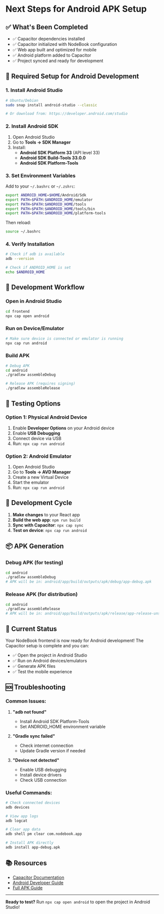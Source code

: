# Next Steps for Android APK Setup

## ✅ What's Been Completed

- ✅ Capacitor dependencies installed
- ✅ Capacitor initialized with NodeBook configuration
- ✅ Web app built and optimized for mobile
- ✅ Android platform added to Capacitor
- ✅ Project synced and ready for development

## 🔧 Required Setup for Android Development

### 1. Install Android Studio
```bash
# Ubuntu/Debian
sudo snap install android-studio --classic

# Or download from: https://developer.android.com/studio
```

### 2. Install Android SDK
1. Open Android Studio
2. Go to **Tools → SDK Manager**
3. Install:
   - **Android SDK Platform 33** (API level 33)
   - **Android SDK Build-Tools 33.0.0**
   - **Android SDK Platform-Tools**

### 3. Set Environment Variables
Add to your `~/.bashrc` or `~/.zshrc`:
```bash
export ANDROID_HOME=$HOME/Android/Sdk
export PATH=$PATH:$ANDROID_HOME/emulator
export PATH=$PATH:$ANDROID_HOME/tools
export PATH=$PATH:$ANDROID_HOME/tools/bin
export PATH=$PATH:$ANDROID_HOME/platform-tools
```

Then reload:
```bash
source ~/.bashrc
```

### 4. Verify Installation
```bash
# Check if adb is available
adb --version

# Check if ANDROID_HOME is set
echo $ANDROID_HOME
```

## 🚀 Development Workflow

### Open in Android Studio
```bash
cd frontend
npx cap open android
```

### Run on Device/Emulator
```bash
# Make sure device is connected or emulator is running
npx cap run android
```

### Build APK
```bash
# Debug APK
cd android
./gradlew assembleDebug

# Release APK (requires signing)
./gradlew assembleRelease
```

## 📱 Testing Options

### Option 1: Physical Android Device
1. Enable **Developer Options** on your Android device
2. Enable **USB Debugging**
3. Connect device via USB
4. Run: `npx cap run android`

### Option 2: Android Emulator
1. Open Android Studio
2. Go to **Tools → AVD Manager**
3. Create a new Virtual Device
4. Start the emulator
5. Run: `npx cap run android`

## 🔄 Development Cycle

1. **Make changes** to your React app
2. **Build the web app**: `npm run build`
3. **Sync with Capacitor**: `npx cap sync`
4. **Test on device**: `npx cap run android`

## 📦 APK Generation

### Debug APK (for testing)
```bash
cd android
./gradlew assembleDebug
# APK will be in: android/app/build/outputs/apk/debug/app-debug.apk
```

### Release APK (for distribution)
```bash
cd android
./gradlew assembleRelease
# APK will be in: android/app/build/outputs/apk/release/app-release-unsigned.apk
```

## 🎯 Current Status

Your NodeBook frontend is now ready for Android development! The Capacitor setup is complete and you can:

- ✅ Open the project in Android Studio
- ✅ Run on Android devices/emulators
- ✅ Generate APK files
- ✅ Test the mobile experience

## 🆘 Troubleshooting

### Common Issues:

1. **"adb not found"**
   - Install Android SDK Platform-Tools
   - Set ANDROID_HOME environment variable

2. **"Gradle sync failed"**
   - Check internet connection
   - Update Gradle version if needed

3. **"Device not detected"**
   - Enable USB debugging
   - Install device drivers
   - Check USB connection

### Useful Commands:
```bash
# Check connected devices
adb devices

# View app logs
adb logcat

# Clear app data
adb shell pm clear com.nodebook.app

# Install APK directly
adb install app-debug.apk
```

## 📚 Resources

- [Capacitor Documentation](https://capacitorjs.com/docs)
- [Android Developer Guide](https://developer.android.com/guide)
- [Full APK Guide](ANDROID_APK_GUIDE.md)

---

**Ready to test?** Run `npx cap open android` to open the project in Android Studio! 